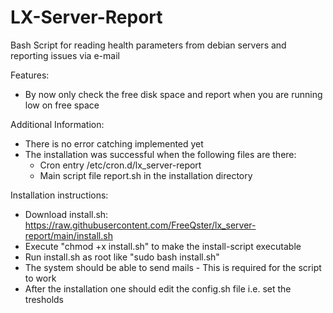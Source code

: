 # LX-Server-Report
Bash Script for reading health parameters from debian servers and reporting issues via e-mail

Features:
- By now only check the free disk space and report when you are running low on free space

Additional Information:
- There is no error catching implemented yet
- The installation was successful when the following files are there:
  - Cron entry /etc/cron.d/lx_server-report
  - Main script file report.sh in the installation directory

Installation instructions:
- Download install.sh: https://raw.githubusercontent.com/FreeQster/lx_server-report/main/install.sh
- Execute "chmod +x install.sh" to make the install-script executable
- Run install.sh as root like "sudo bash install.sh"
- The system should be able to send mails - This is required for the script to work
- After the installation one should edit the config.sh file i.e. set the tresholds
